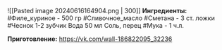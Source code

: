 ![[Pasted image 20240616164904.png | 300]]
**Ингредиенты:**
#Филе_куриное - 500 гр
#Сливочное_масло 
#Сметана - 3 ст. ложки
#Чеснок 1-2 зубчик
Вода 50 мл
Соль, перец
#Мука - 1 ч.л.

**Приготовление:**
https://vk.com/wall-186822095_32236